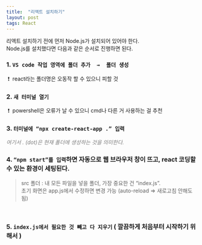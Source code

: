 ```yaml
---
title:  "리액트 설치하기"
layout: post
tags: React
---
```



<p> 리액트 설치하기 전에 먼저 Node.js가 설치되어 있어야 한다. <br>
Node.js를 설치했다면 다음과 같은 순서로 진행하면 된다. </p>

### 1. `VS code 작업 영역에 폴더 추가  →  폴더 생성` 
&nbsp;❗&nbsp; react라는 폴더명은 오동작 할 수 있으니 피할 것
<br>

### 2. `새 터미널 열기` 
&nbsp;❗&nbsp; powershell은 오류가 날 수 있으니 cmd나 다른 거 사용하는 걸 추천
<br>

### 3. `터미널에 “npx create-react-app .” 입력`    
<span style="color:gray">_여기서 . (dot)은 현재 폴더에 생성하는 것을 의미한다._</span>
<br>

### 4. `“npm start”를 입력`하면 자동으로 웹 브라우저 창이 뜨고, react 코딩할 수 있는 환경이 세팅된다.

>src 폴더 : 내 모든 파일을 넣을 폴더, 가장 중요한 건 “index.js”.<br>
초기 화면은 app.js에서 수정하면 변경 가능 (auto-reload => 새로고침 안해도 됨)
<br>

### 5. `index.js에서 필요한 것 빼고 다 지우기` ( 깔끔하게 처음부터 시작하기 위해서 )
